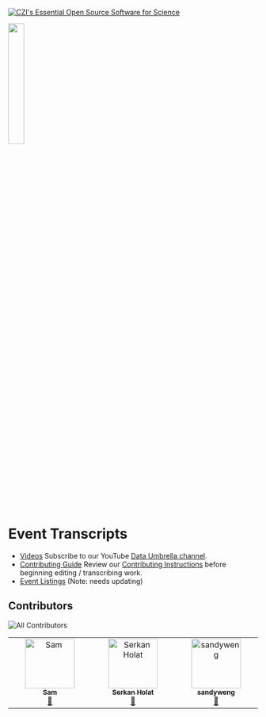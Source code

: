 [![CZI's Essential Open Source Software for Science](https://chanzuckerberg.github.io/open-science/badges/CZI-EOSS.svg)](https://czi.co/EOSS) 

<p >
 <a href="https://www.dataumbrella.org" target="_blank"> <img src="images/full_logo_transparent.png" height="25%" width="25%" /> </a>
</p>


# Event Transcripts
 - [Videos](https://www.youtube.com/c/DataUmbrella/videos)
Subscribe to our YouTube [Data Umbrella channel](https://www.youtube.com/c/DataUmbrella/videos).
- [Contributing Guide](CONTRIBUTING.md)
Review our [Contributing Instructions](CONTRIBUTING.md) before beginning editing / transcribing work.
- [Event Listings](event-listings.md) (Note: needs updating)

## Contributors
![All Contributors](https://img.shields.io/github/all-contributors/data-umbrella/event-transcripts?color=ee8449&style=flat-square)
<!-- ALL-CONTRIBUTORS-LIST:START - Do not remove or modify this section -->
<!-- prettier-ignore-start -->
<!-- markdownlint-disable -->
<table>
  <tbody>
    <tr>
      <td align="center" valign="top" width="16.66%"><a href="https://www.smiyamoto.dev/"><img src="https://avatars.githubusercontent.com/u/29167127?v=4?s=100" width="100px;" alt="Sam"/><br /><sub><b>Sam</b></sub></a><br /><a href="#doc-samvmdev" title="Documentation">📖</a></td>
      <td align="center" valign="top" width="16.66%"><a href="https://forcrowd.org"><img src="https://avatars.githubusercontent.com/u/1284601?v=4?s=100" width="100px;" alt="Serkan Holat"/><br /><sub><b>Serkan Holat</b></sub></a><br /><a href="#promotion-coni2k" title="Promotion">📣</a></td>
      <td align="center" valign="top" width="16.66%"><a href="https://github.com/sandyweng"><img src="https://avatars.githubusercontent.com/u/66491502?v=4?s=100" width="100px;" alt="sandyweng"/><br /><sub><b>sandyweng</b></sub></a><br /><a href="#promotion-sandyweng" title="Promotion">📣</a></td>
    </tr>
  </tbody>
</table>

<!-- markdownlint-restore -->
<!-- prettier-ignore-end -->

<!-- ALL-CONTRIBUTORS-LIST:END -->
